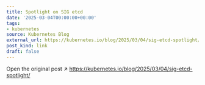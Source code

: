 ```yaml
---
title: Spotlight on SIG etcd
date: '2025-03-04T00:00:00+00:00'
tags:
- kubernetes
source: Kubernetes Blog
external_url: https://kubernetes.io/blog/2025/03/04/sig-etcd-spotlight/
post_kind: link
draft: false
---
```

Open the original post ↗ https://kubernetes.io/blog/2025/03/04/sig-etcd-spotlight/
